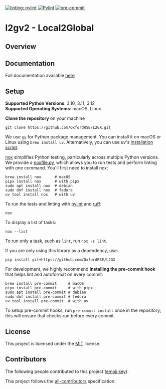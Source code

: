 
[![linting: pylint](https://img.shields.io/badge/linting-pylint-yellowgreen)](https://github.com/pylint-dev/pylint)
[![Pylint](https://github.com/lotzma/L2GX/actions/workflows/pylint.yml/badge.svg)](https://github.com/lotzma/L2GX/actions/workflows/pylint.yml)
[![pre-commit](https://img.shields.io/badge/pre--commit-enabled-brightgreen?logo=pre-commit)](https://github.com/pre-commit/pre-commit)

# l2gv2 - Local2Global

## Overview

## Documentation

Full documentation available [here](https://l2gx.readthedocs.io/en/latest/)

## Setup

**Supported Python Versions**: 3.10, 3.11, 3.12  
**Supported Operating Systems**: macOS, Linux

**Clone the repository** on your machine

```shell
git clone https://github.com/OxfordRSE/L2GX.git
```

We use [`uv`](https://docs.astral.sh/uv/) for Python package management. You
can install it on macOS or Linux using `brew install uv`. Alternatively, you
can use uv's [installation script](https://docs.astral.sh/uv/#installation).

[nox](https://nox.thea.codes) simplifies Python testing, particularly across
multiple Python versions. We provide a [noxfile.py](noxfile.py), which allows you
to run tests and perform linting with one command. You'll first need
to install nox:

```shell
brew install nox      # macOS
pipx install nox      # with pipx
sudo apt install nox  # debian
sudo dnf install nox  # fedora
uv tool install nox   # with uv
```

To run the tests and linting with
[pylint](https://pylint.readthedocs.io/en/stable/) and
[ruff](https://docs.astral.sh/ruff/):

```shell
nox
```

To display a list of tasks:

```shell
nox --list
```

To run only a task, such as `lint`, run `nox -s lint`.

If you are only using this library as a dependency, use:

```shell
pip install git+https://github.com/OxfordRSE/L2GX
```

For development, we highly recommend **installing the pre-commit hook** that
helps lint and autoformat on every commit:

```shell
brew install pre-commit     # macOS
pipx install pre-commit     # with pipx
sudo apt install pre-commit # debian
sudo dnf install pre-commit # fedora
uv tool install pre-commit  # with uv
```

To setup pre-commit hooks, run `pre-commit install` once in the repository;
this will ensure that checks run before every commit.

## License

This project is licensed under the [MIT](LICENSE) license.

## Contributors

The following people contributed to this project ([emoji key](https://allcontributors.org/docs/en/emoji-key)).


This project follows the [all-contributors](https://github.com/all-contributors/all-contributors) specification.
